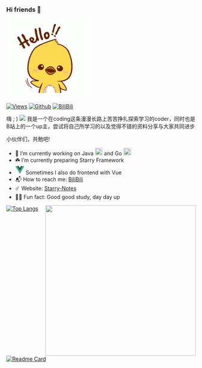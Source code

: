 ### Hi friends 👋

![](hello.gif)

<!--
**CodePrometheus/CodePrometheus** is a ✨ _special_ ✨ repository because its `README.md` (this file) appears on your GitHub profile.
Here are some ideas to get you started:
-->
[![Views](https://komarev.com/ghpvc/?username=CodePrometheus&label=Profile%20views&color=0e75b6&style=flat)](https://github.com/CodePrometheus)
[![Github](https://img.shields.io/badge/dynamic/json?color=orange&label=GitHub&query=%24.data.totalSubs&suffix=%20followers&url=https%3A%2F%2Fapi.spencerwoo.com%2Fsubstats%2F%3Fsource%3Dgithub%26queryKey%3DCodePrometheus)](https://github.com/CodePrometheus)
[![BiliBili](https://img.shields.io/badge/dynamic/json?color=ff69b4&label=BiliBili&query=%24.data.totalSubs&suffix=%20followers&url=https%3A%2F%2Fapi.spencerwoo.com%2Fsubstats%2F%3Fsource%3Dbilibili%26queryKey%3D342251858)](https://space.bilibili.com/342251858)

嗨 ; )  <img src="https://pic.funnygifsbox.com/uploads/2019/06/funnygifsbox.com-2019-06-28-12-23-55-93.gif" width="40"> 我是一个在coding这条漫漫长路上苦苦挣扎探索学习的coder，同时也是B站上的一个up主，尝试将自己所学习的以及觉得不错的资料分享与大家共同进步

 小伙伴们，共勉吧!

- 🍺 I’m currently working on Java <img src="https://cdn.pixabay.com/photo/2014/04/03/11/08/tea-311845__480.png" width=20 height=20> and Go <img src="https://golang.org/doc/gopher/gophercolor.png" width=20 height=20>
- ☘️ I’m currently preparing Starry Framework
- <img src="https://raw.githubusercontent.com/github/explore/80688e429a7d4ef2fca1e82350fe8e3517d3494d/topics/vue/vue.png" width=24 height=24> Sometimes I also do frontend with Vue
- 📬 How to reach me: [BiliBili](https://space.bilibili.com/342251858)
- ☄️ Website: [Starry-Notes](https://codeprometheus.github.io/Starry-Notes/#/)
- 🏳️‍🌈 Fun fact: Good good study, day day up

<img align="right" src="https://octodex.github.com/images/Professortocat_v2.png" width=400 height=400>

[![Top Langs](https://github-readme-stats.vercel.app/api/top-langs/?username=CodePrometheus&hide=html&theme=shades-of-purple)](https://github.com/CodePrometheus)         
[![Readme Card](https://github-readme-stats.vercel.app/api/pin/?username=CodePrometheus&repo=HelloGin&theme=cobalt)](https://github.com/CodePrometheus/HelloGin)
